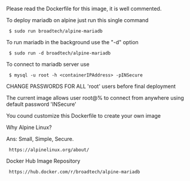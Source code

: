 
Please read the Dockerfile for this image, it is well commented.

 To deploy mariadb on alpine just run this single command

     $ sudo run broadtech/alpine-mariadb

 To run mariadb in the background use the "-d" option

     $ sudo run -d broadtech/alpine-mariadb

 To connect to mariadb server use

     $ mysql -u root -h <containerIPAddress> -pINSecure

CHANGE PASSWORDS FOR ALL 'root' users before final deployment

The current image allows user root@% to connect from anywhere
using default password 'INSecure'

You cound customize this Dockerfile to create your own image

Why Alpine Linux?

Ans: Small, Simple, Secure. 

     https://alpinelinux.org/about/

Docker Hub Image Repository

     https://hub.docker.com/r/broadtech/alpine-mariadb
